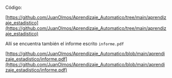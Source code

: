 Código:

[https://github.com/JuanOlmos/Aprendizaje_Automatico/tree/main/aprendizaje_estadistico](https://github.com/JuanOlmos/Aprendizaje_Automatico/tree/main/aprendizaje_estadistico)

Allí se encuentra también el informe escrito ``informe.pdf``

[https://github.com/JuanOlmos/Aprendizaje_Automatico/blob/main/aprendizaje_estadistico/informe.pdf](https://github.com/JuanOlmos/Aprendizaje_Automatico/blob/main/aprendizaje_estadistico/informe.pdf)